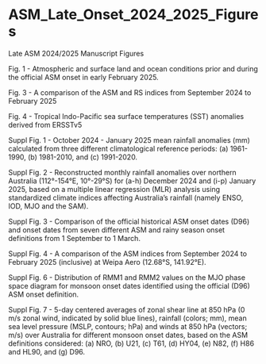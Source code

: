 # ASM_Late_Onset_2024_2025_Figures
Late ASM 2024/2025 Manuscript Figures

Fig. 1 - Atmospheric and surface land and ocean conditions prior and during the official ASM onset in early February 2025.

Fig. 3 - A comparison of the ASM and RS indices from September 2024 to February 2025 

Fig. 4 - Tropical Indo-Pacific sea surface temperatures (SST) anomalies derived from ERSSTv5

Suppl Fig. 1 - October 2024 - January 2025 mean rainfall anomalies (mm) calculated from three different climatological reference periods: (a) 1961-1990, (b) 1981-2010, and (c) 1991-2020. 

Suppl Fig. 2 - Reconstructed monthly rainfall anomalies over northern Australia (112°-154°E, 10°-29°S) for (a-h) December 2024 and (i-p) January 2025, based on a multiple linear regression (MLR) analysis using standardized climate indices affecting Australia’s rainfall (namely ENSO, IOD, MJO and the SAM).

Suppl Fig. 3 - Comparison of the official historical ASM onset dates (D96) and onset dates from seven different ASM and rainy season onset definitions from 1 September to 1 March.

Suppl Fig. 4 - A comparison of the ASM indices from September 2024 to February 2025 (inclusive) at Weipa Aero (12.68°S, 141.92°E). 

Suppl Fig. 6 - Distribution of RMM1 and RMM2 values on the MJO phase space diagram for monsoon onset dates identified using the official (D96) ASM onset definition. 

Suppl Fig. 7 - 5-day centered averages of zonal shear line at 850 hPa (0 m/s zonal wind, indicated by solid blue lines), rainfall (colors; mm), mean sea level pressure (MSLP, contours; hPa) and winds at 850 hPa (vectors; m/s) over Australia for different monsoon onset dates, based on the ASM definitions considered: (a) NRO, (b) U21, (c) T61, (d) HY04, (e) N82, (f) H86 and HL90, and (g) D96.




